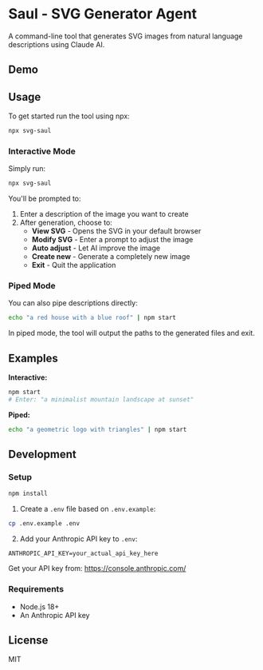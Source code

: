 # Saul - SVG Generator Agent

A command-line tool that generates SVG images from natural language descriptions using Claude AI.

## Demo


## Usage

To get started run the tool using npx:

```bash
npx svg-saul
```


### Interactive Mode

Simply run:

```bash
npx svg-saul
```

You'll be prompted to:
1. Enter a description of the image you want to create
2. After generation, choose to:
   - **View SVG** - Opens the SVG in your default browser
   - **Modify SVG** - Enter a prompt to adjust the image
   - **Auto adjust** - Let AI improve the image
   - **Create new** - Generate a completely new image
   - **Exit** - Quit the application

### Piped Mode

You can also pipe descriptions directly:
```bash
echo "a red house with a blue roof" | npm start
```

In piped mode, the tool will output the paths to the generated files and exit.

## Examples

**Interactive:**
```bash
npm start
# Enter: "a minimalist mountain landscape at sunset"
```

**Piped:**
```bash
echo "a geometric logo with triangles" | npm start
```

## Development

### Setup

```bash
npm install
```

1. Create a `.env` file based on `.env.example`:
```bash
cp .env.example .env
```

2. Add your Anthropic API key to `.env`:
```
ANTHROPIC_API_KEY=your_actual_api_key_here
```

Get your API key from: https://console.anthropic.com/


### Requirements

- Node.js 18+
- An Anthropic API key

## License

MIT
